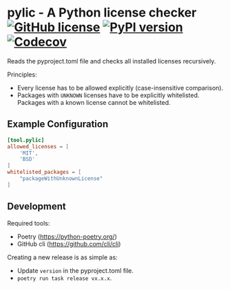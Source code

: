 # pylic - A Python license checker [![GitHub license](https://img.shields.io/badge/license-MIT-blue.svg)](https://github.com/facebook/react/blob/master/LICENSE) [![PyPI version](https://badge.fury.io/py/pylic.svg)](https://badge.fury.io/py/pylic/) [![Codecov](https://codecov.io/gh/sandrochuber/pylic//branch/main/graph/badge.svg)](https://codecov.io/gh/sandrochuber/pylic/)

Reads the pyproject.toml file and checks all installed licenses recursively.

Principles:
- Every license has to be allowed explicitly (case-insensitive comparison).
- Packages with `UNKNOWN` licenses have to be explicitly whitelisted. Packages with a known license cannot be whitelisted.

## Example Configuration

```pyproject.toml
[tool.pylic]
allowed_licenses = [
    'MIT',
    'BSD'
]
whitelisted_packages = [
    "packageWithUnknownLicense"
]
```

## Development

Required tools:
- Poetry (https://python-poetry.org/)
- GitHub cli (https://github.com/cli/cli)

Creating a new release is as simple as:
- Update `version` in the pyproject.toml file.
- `poetry run task release vx.x.x`.

